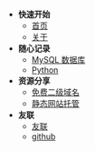 - **快速开始**
  - [首页](/)
  - [关于](/about)
- **随心记录**
  - [MySQL 数据库](/docs/notes/mysql/)
  - [Python](/docs/notes/python/)
- **资源分享**
  - [免费二级域名](/docs/resources/domain)
  - [静态网站托管](/docs/resources/hosting)
- **友联**
  - [友联](/friends/)
  - [github](/github/)
